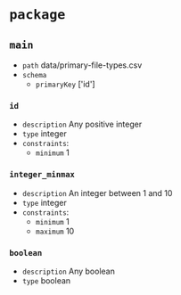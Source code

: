 # `package`
## `main`
  - `path` data/primary-file-types.csv
  - `schema`
      - `primaryKey` ['id']
### `id`
  - `description` Any positive integer
  - `type` integer
  - `constraints`:
    - `minimum` 1
### `integer_minmax`
  - `description` An integer between 1 and 10
  - `type` integer
  - `constraints`:
    - `minimum` 1
    - `maximum` 10
### `boolean`
  - `description` Any boolean
  - `type` boolean